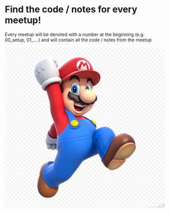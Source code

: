 # Find the code / notes for every meetup!

Every meetup will be denoted with a number at the beginning (e.g. 00_setup, 01_....) and will contain all the code / notes from the meetup

![photo](/super_mario.png)
